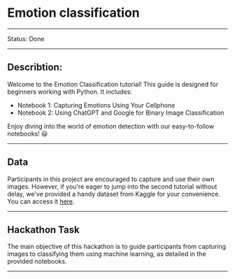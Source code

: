 # Emotion classification
---

Status: Done

---
## Describtion:

Welcome to the Emotion Classification tutorial! This guide is designed for beginners working with Python. It includes:

- Notebook 1: Capturing Emotions Using Your Cellphone
- Notebook 2: Using ChatGPT and Google for Binary Image Classification

Enjoy diving into the world of emotion detection with our easy-to-follow notebooks! 😃

---

## Data

Participants in this project are encouraged to capture and use their own images. However, if you're eager to jump into the second tutorial without delay, we've provided a handy dataset from Kaggle for your convenience. You can access it [here](https://www.kaggle.com/datasets/aadityasinghal/facial-expression-dataset).


---


## Hackathon Task

The main objective of this hackathon is to guide participants from capturing images to classifying them using machine learning, as detailed in the provided notebooks.

---


